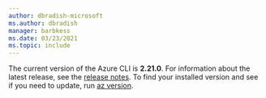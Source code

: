 ```yaml
---
author: dbradish-microsoft
ms.author: dbradish
manager: barbkess
ms.date: 03/23/2021
ms.topic: include
---
```


The current version of the Azure CLI is __2.21.0__. For information about the latest release, see the [release notes](../release-notes-azure-cli.md). To find your installed version and see if you need to update, run [az version](/cli/azure/reference-index#az_version).
